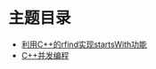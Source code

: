 # 主题目录

+ [利用C++的rfind实现startsWith功能](std-string-starts-with.md)
+ [C++并发编程](all-about-concurrent-in-cplusplus.md)
